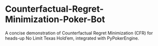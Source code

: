 # Counterfactual-Regret-Minimization-Poker-Bot
A concise demonstration of Counterfactual Regret Minimization (CFR) for heads-up No Limit Texas Hold’em, integrated with PyPokerEngine.
